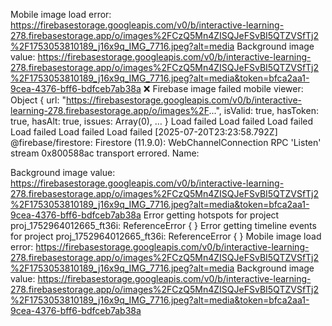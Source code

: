 Mobile image load error: https://firebasestorage.googleapis.com/v0/b/interactive-learning-278.firebasestorage.app/o/images%2FCzQ5Mn4ZISQJeFSvBI5QTZVSfTj2%2F1753053810189_j16x9q_IMG_7716.jpeg?alt=media
Background image value: https://firebasestorage.googleapis.com/v0/b/interactive-learning-278.firebasestorage.app/o/images%2FCzQ5Mn4ZISQJeFSvBI5QTZVSfTj2%2F1753053810189_j16x9q_IMG_7716.jpeg?alt=media&token=bfca2aa1-9cea-4376-bff6-bdfceb7ab38a
❌ Firebase image failed mobile viewer: Object { url: "https://firebasestorage.googleapis.com/v0/b/interactive-learning-278.firebasestorage.app/o/images%2F...", isValid: true, hasToken: true, hasAlt: true, issues: Array(0), … }
Load failed
Load failed
Load failed
Load failed
Load failed
Load failed
[2025-07-20T23:23:58.792Z]  @firebase/firestore: Firestore (11.9.0): WebChannelConnection RPC 'Listen' stream 0x800588ac transport errored. Name: 


Background image value: https://firebasestorage.googleapis.com/v0/b/interactive-learning-278.firebasestorage.app/o/images%2FCzQ5Mn4ZISQJeFSvBI5QTZVSfTj2%2F1753053810189_j16x9q_IMG_7716.jpeg?alt=media&token=bfca2aa1-9cea-4376-bff6-bdfceb7ab38a
Error getting hotspots for project proj_1752964012665_ft36i: ReferenceError {  }
Error getting timeline events for project proj_1752964012665_ft36i: ReferenceError {  }
Mobile image load error: https://firebasestorage.googleapis.com/v0/b/interactive-learning-278.firebasestorage.app/o/images%2FCzQ5Mn4ZISQJeFSvBI5QTZVSfTj2%2F1753053810189_j16x9q_IMG_7716.jpeg?alt=media
Background image value: https://firebasestorage.googleapis.com/v0/b/interactive-learning-278.firebasestorage.app/o/images%2FCzQ5Mn4ZISQJeFSvBI5QTZVSfTj2%2F1753053810189_j16x9q_IMG_7716.jpeg?alt=media&token=bfca2aa1-9cea-4376-bff6-bdfceb7ab38a
